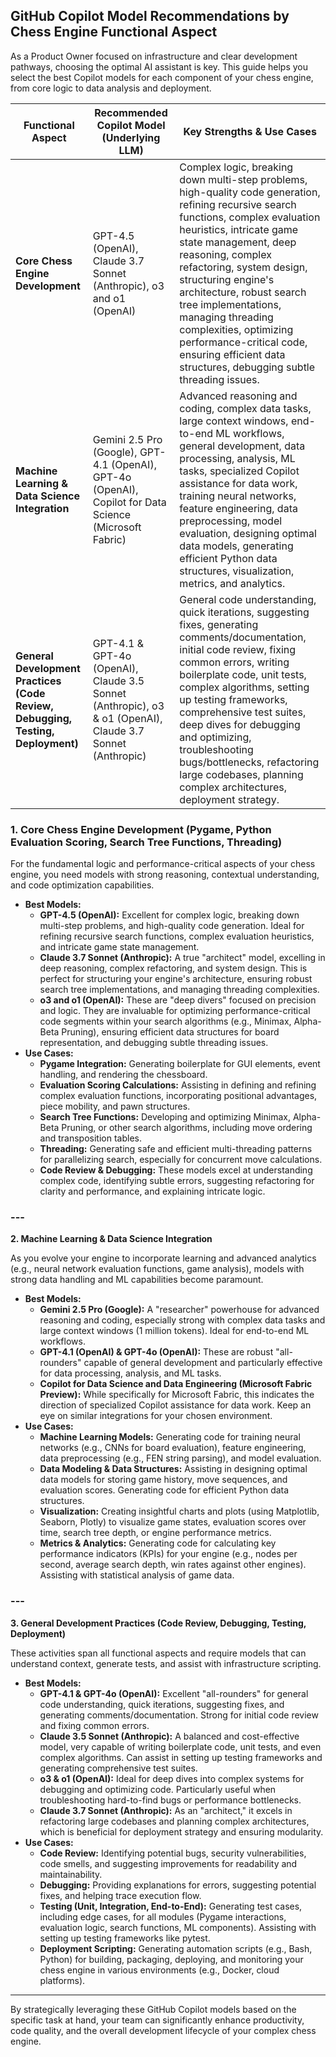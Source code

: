 ## **GitHub Copilot Model Recommendations by Chess Engine Functional Aspect**

As a Product Owner focused on infrastructure and clear development pathways, choosing the optimal AI assistant is key. This guide helps you select the best Copilot models for each component of your chess engine, from core logic to data analysis and deployment.

| Functional Aspect | Recommended Copilot Model (Underlying LLM) | Key Strengths & Use Cases |
| ----- | ----- | ----- |
| **Core Chess Engine Development** | GPT-4.5 (OpenAI), Claude 3.7 Sonnet (Anthropic), o3 and o1 (OpenAI) | Complex logic, breaking down multi-step problems, high-quality code generation, refining recursive search functions, complex evaluation heuristics, intricate game state management, deep reasoning, complex refactoring, system design, structuring engine's architecture, robust search tree implementations, managing threading complexities, optimizing performance-critical code, ensuring efficient data structures, debugging subtle threading issues. |
| **Machine Learning & Data Science Integration** | Gemini 2.5 Pro (Google), GPT-4.1 (OpenAI), GPT-4o (OpenAI), Copilot for Data Science (Microsoft Fabric) | Advanced reasoning and coding, complex data tasks, large context windows, end-to-end ML workflows, general development, data processing, analysis, ML tasks, specialized Copilot assistance for data work, training neural networks, feature engineering, data preprocessing, model evaluation, designing optimal data models, generating efficient Python data structures, visualization, metrics, and analytics. |
| **General Development Practices (Code Review, Debugging, Testing, Deployment)** | GPT-4.1 & GPT-4o (OpenAI), Claude 3.5 Sonnet (Anthropic), o3 & o1 (OpenAI), Claude 3.7 Sonnet (Anthropic) | General code understanding, quick iterations, suggesting fixes, generating comments/documentation, initial code review, fixing common errors, writing boilerplate code, unit tests, complex algorithms, setting up testing frameworks, comprehensive test suites, deep dives for debugging and optimizing, troubleshooting bugs/bottlenecks, refactoring large codebases, planning complex architectures, deployment strategy. |

### **1\. Core Chess Engine Development (Pygame, Python Evaluation Scoring, Search Tree Functions, Threading)**

For the fundamental logic and performance-critical aspects of your chess engine, you need models with strong reasoning, contextual understanding, and code optimization capabilities.

* **Best Models:**  
  * **GPT-4.5 (OpenAI):** Excellent for complex logic, breaking down multi-step problems, and high-quality code generation. Ideal for refining recursive search functions, complex evaluation heuristics, and intricate game state management.  
  * **Claude 3.7 Sonnet (Anthropic):** A true "architect" model, excelling in deep reasoning, complex refactoring, and system design. This is perfect for structuring your engine's architecture, ensuring robust search tree implementations, and managing threading complexities.  
  * **o3 and o1 (OpenAI):** These are "deep divers" focused on precision and logic. They are invaluable for optimizing performance-critical code segments within your search algorithms (e.g., Minimax, Alpha-Beta Pruning), ensuring efficient data structures for board representation, and debugging subtle threading issues.  
* **Use Cases:**  
  * **Pygame Integration:** Generating boilerplate for GUI elements, event handling, and rendering the chessboard.  
  * **Evaluation Scoring Calculations:** Assisting in defining and refining complex evaluation functions, incorporating positional advantages, piece mobility, and pawn structures.  
  * **Search Tree Functions:** Developing and optimizing Minimax, Alpha-Beta Pruning, or other search algorithms, including move ordering and transposition tables.  
  * **Threading:** Generating safe and efficient multi-threading patterns for parallelizing search, especially for concurrent move calculations.  
  * **Code Review & Debugging:** These models excel at understanding complex code, identifying subtle errors, suggesting refactoring for clarity and performance, and explaining intricate logic.

### ---

**2\. Machine Learning & Data Science Integration**

As you evolve your engine to incorporate learning and advanced analytics (e.g., neural network evaluation functions, game analysis), models with strong data handling and ML capabilities become paramount.

* **Best Models:**  
  * **Gemini 2.5 Pro (Google):** A "researcher" powerhouse for advanced reasoning and coding, especially strong with complex data tasks and large context windows (1 million tokens). Ideal for end-to-end ML workflows.  
  * **GPT-4.1 (OpenAI) & GPT-4o (OpenAI):** These are robust "all-rounders" capable of general development and particularly effective for data processing, analysis, and ML tasks.  
  * **Copilot for Data Science and Data Engineering (Microsoft Fabric Preview):** While specifically for Microsoft Fabric, this indicates the direction of specialized Copilot assistance for data work. Keep an eye on similar integrations for your chosen environment.  
* **Use Cases:**  
  * **Machine Learning Models:** Generating code for training neural networks (e.g., CNNs for board evaluation), feature engineering, data preprocessing (e.g., FEN string parsing), and model evaluation.  
  * **Data Modeling & Data Structures:** Assisting in designing optimal data models for storing game history, move sequences, and evaluation scores. Generating code for efficient Python data structures.  
  * **Visualization:** Creating insightful charts and plots (using Matplotlib, Seaborn, Plotly) to visualize game states, evaluation scores over time, search tree depth, or engine performance metrics.  
  * **Metrics & Analytics:** Generating code for calculating key performance indicators (KPIs) for your engine (e.g., nodes per second, average search depth, win rates against other engines). Assisting with statistical analysis of game data.

### ---

**3\. General Development Practices (Code Review, Debugging, Testing, Deployment)**

These activities span all functional aspects and require models that can understand context, generate tests, and assist with infrastructure scripting.

* **Best Models:**  
  * **GPT-4.1 & GPT-4o (OpenAI):** Excellent "all-rounders" for general code understanding, quick iterations, suggesting fixes, and generating comments/documentation. Strong for initial code review and fixing common errors.  
  * **Claude 3.5 Sonnet (Anthropic):** A balanced and cost-effective model, very capable of writing boilerplate code, unit tests, and even complex algorithms. Can assist in setting up testing frameworks and generating comprehensive test suites.  
  * **o3 & o1 (OpenAI):** Ideal for deep dives into complex systems for debugging and optimizing code. Particularly useful when troubleshooting hard-to-find bugs or performance bottlenecks.  
  * **Claude 3.7 Sonnet (Anthropic):** As an "architect," it excels in refactoring large codebases and planning complex architectures, which is beneficial for deployment strategy and ensuring modularity.  
* **Use Cases:**  
  * **Code Review:** Identifying potential bugs, security vulnerabilities, code smells, and suggesting improvements for readability and maintainability.  
  * **Debugging:** Providing explanations for errors, suggesting potential fixes, and helping trace execution flow.  
  * **Testing (Unit, Integration, End-to-End):** Generating test cases, including edge cases, for all modules (Pygame interactions, evaluation logic, search functions, ML components). Assisting with setting up testing frameworks like pytest.  
  * **Deployment Scripting:** Generating automation scripts (e.g., Bash, Python) for building, packaging, deploying, and monitoring your chess engine in various environments (e.g., Docker, cloud platforms).

---

By strategically leveraging these GitHub Copilot models based on the specific task at hand, your team can significantly enhance productivity, code quality, and the overall development lifecycle of your complex chess engine.

